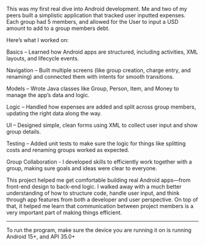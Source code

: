 This was my first real dive into Android development. Me and two of my peers built a simplistic application that tracked user inputted expenses. 
Each group had 5 members, and allowed for the User to input a USD amount to add to a group members debt. 

Here’s what I worked on:

Basics – Learned how Android apps are structured, including activities, XML layouts, and lifecycle events.

Navigation – Built multiple screens (like group creation, charge entry, and renaming) and connected them with intents for smooth transitions.

Models – Wrote Java classes like Group, Person, Item, and Money to manage the app’s data and logic.

Logic – Handled how expenses are added and split across group members, updating the right data along the way.

UI – Designed simple, clean forms using XML to collect user input and show group details.

Testing – Added unit tests to make sure the logic for things like splitting costs and renaming groups worked as expected.

Group Collaboration - I developed skills to efficiently work together with a group, making sure goals and ideas were clear to everyone.

This project helped me get comfortable building real Android apps—from front-end design to back-end logic. I walked away with a much better understanding of how to structure code, handle user input, and think through app features from both a developer and user perspective. On top of that, it helped me learn that communication between project members is a very important part of making things efficient.

--------

To run the program, make sure the device you are running it on is running Android 15+, and API 35.0+

